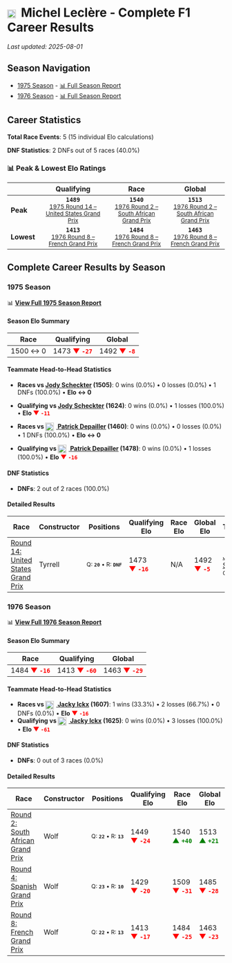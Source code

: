 # <img src="https://upload.wikimedia.org/wikipedia/commons/c/c3/Flag_of_France.svg" alt="France" width="20" height="auto" style="vertical-align: middle; margin-right: 5px;" onerror="this.outerHTML='🇫🇷'; this.style.marginRight='5px';"/> Michel Leclère - Complete F1 Career Results

*Last updated: 2025-08-01*

## Season Navigation

- [1975 Season](#1975-season) - [📊 Full Season Report](../seasons/1975-season-report)
- [1976 Season](#1976-season) - [📊 Full Season Report](../seasons/1976-season-report)

## Career Statistics

**Total Race Events**: 5 (15 individual Elo calculations)

**DNF Statistics**: 2 DNFs out of 5 races (40.0%)

### 📊 Peak & Lowest Elo Ratings

| &nbsp; | Qualifying | Race | Global |
|-------|------------|------|--------|
| **Peak** | <center>**`1489`**<br/><small>[1975 Round 14 – United States Grand Prix](../seasons/1975-season-report#round-14-united-states-grand-prix)</small></center> | <center>**`1540`**<br/><small>[1976 Round 2 – South African Grand Prix](../seasons/1976-season-report#round-2-south-african-grand-prix)</small></center> | <center>**`1513`**<br/><small>[1976 Round 2 – South African Grand Prix](../seasons/1976-season-report#round-2-south-african-grand-prix)</small></center> |
| **Lowest** | <center>**`1413`**<br/><small>[1976 Round 8 – French Grand Prix](../seasons/1976-season-report#round-8-french-grand-prix)</small></center> | <center>**`1484`**<br/><small>[1976 Round 8 – French Grand Prix](../seasons/1976-season-report#round-8-french-grand-prix)</small></center> | <center>**`1463`**<br/><small>[1976 Round 8 – French Grand Prix](../seasons/1976-season-report#round-8-french-grand-prix)</small></center> |


## Complete Career Results by Season

### 1975 Season

📊 **[View Full 1975 Season Report](../seasons/1975-season-report)**

#### Season Elo Summary

| Race | Qualifying | Global |
|------|------------|--------|
| 1500 ↔ 0 | 1473 **<span style="color: red;">▼&nbsp;`-27`</span>** | 1492 **<span style="color: red;">▼&nbsp;`-8`</span>** |

#### Teammate Head-to-Head Statistics

- **Races vs [Jody Scheckter](jody-scheckter) (1505)**: 0 wins (0.0%) • 0 losses (0.0%) • 1 DNFs (100.0%) • **Elo ↔ 0**
- **Qualifying vs [Jody Scheckter](jody-scheckter) (1624)**: 0 wins (0.0%) • 1 losses (100.0%) • **Elo <span style="color: red;">▼&nbsp;`-11`</span>**

- **Races vs [<img src="https://upload.wikimedia.org/wikipedia/commons/c/c3/Flag_of_France.svg" alt="France" width="20" height="auto" style="vertical-align: middle; margin-right: 5px;" onerror="this.outerHTML='🇫🇷'; this.style.marginRight='5px';"/> Patrick Depailler](patrick-depailler) (1460)**: 0 wins (0.0%) • 0 losses (0.0%) • 1 DNFs (100.0%) • **Elo ↔ 0**
- **Qualifying vs [<img src="https://upload.wikimedia.org/wikipedia/commons/c/c3/Flag_of_France.svg" alt="France" width="20" height="auto" style="vertical-align: middle; margin-right: 5px;" onerror="this.outerHTML='🇫🇷'; this.style.marginRight='5px';"/> Patrick Depailler](patrick-depailler) (1478)**: 0 wins (0.0%) • 1 losses (100.0%) • **Elo <span style="color: red;">▼&nbsp;`-16`</span>**

#### DNF Statistics

- **DNFs**: 2 out of 2 races (100.0%)

#### Detailed Results

| Race | Constructor | Positions | Qualifying Elo | Race Elo | Global Elo | Teammate |
|------|-------------|-----------|----------------|----------|------------|----------|
| [Round 14: United States Grand Prix](../seasons/1975-season-report#round-14-united-states-grand-prix) | Tyrrell | <small>Q:&nbsp;**`20`**&nbsp;•&nbsp;R:&nbsp;**`DNF`**</small> | 1473 **<span style="color: red;">▼&nbsp;`-16`</span>** | N/A | 1492 **<span style="color: red;">▼&nbsp;`-5`</span>** | [Jody Scheckter](jody-scheckter)<br/><small>Q:&nbsp;**`10`**&nbsp;•&nbsp;R:&nbsp;**`6`**</small> |

### 1976 Season

📊 **[View Full 1976 Season Report](../seasons/1976-season-report)**

#### Season Elo Summary

| Race | Qualifying | Global |
|------|------------|--------|
| 1484 **<span style="color: red;">▼&nbsp;`-16`</span>** | 1413 **<span style="color: red;">▼&nbsp;`-60`</span>** | 1463 **<span style="color: red;">▼&nbsp;`-29`</span>** |

#### Teammate Head-to-Head Statistics

- **Races vs [<img src="https://upload.wikimedia.org/wikipedia/commons/6/65/Flag_of_Belgium.svg" alt="Belgium" width="20" height="auto" style="vertical-align: middle; margin-right: 5px;" onerror="this.outerHTML='🇧🇪'; this.style.marginRight='5px';"/> Jacky Ickx](jacky-ickx) (1607)**: 1 wins (33.3%) • 2 losses (66.7%) • 0 DNFs (0.0%) • **Elo <span style="color: red;">▼&nbsp;`-16`</span>**
- **Qualifying vs [<img src="https://upload.wikimedia.org/wikipedia/commons/6/65/Flag_of_Belgium.svg" alt="Belgium" width="20" height="auto" style="vertical-align: middle; margin-right: 5px;" onerror="this.outerHTML='🇧🇪'; this.style.marginRight='5px';"/> Jacky Ickx](jacky-ickx) (1625)**: 0 wins (0.0%) • 3 losses (100.0%) • **Elo <span style="color: red;">▼&nbsp;`-61`</span>**

#### DNF Statistics

- **DNFs**: 0 out of 3 races (0.0%)

#### Detailed Results

| Race | Constructor | Positions | Qualifying Elo | Race Elo | Global Elo | Teammate |
|------|-------------|-----------|----------------|----------|------------|----------|
| [Round 2: South African Grand Prix](../seasons/1976-season-report#round-2-south-african-grand-prix) | Wolf | <small>Q:&nbsp;**`22`**&nbsp;•&nbsp;R:&nbsp;**`13`**</small> | 1449 **<span style="color: red;">▼&nbsp;`-24`</span>** | 1540 **<span style="color: green;">▲&nbsp;`+40`</span>** | 1513 **<span style="color: green;">▲&nbsp;`+21`</span>** | [<img src="https://upload.wikimedia.org/wikipedia/commons/6/65/Flag_of_Belgium.svg" alt="Belgium" width="20" height="auto" style="vertical-align: middle; margin-right: 5px;" onerror="this.outerHTML='🇧🇪'; this.style.marginRight='5px';"/> Jacky Ickx](jacky-ickx)<br/><small>Q:&nbsp;**`19`**&nbsp;•&nbsp;R:&nbsp;**`16`**</small> |
| [Round 4: Spanish Grand Prix](../seasons/1976-season-report#round-4-spanish-grand-prix) | Wolf | <small>Q:&nbsp;**`23`**&nbsp;•&nbsp;R:&nbsp;**`10`**</small> | 1429 **<span style="color: red;">▼&nbsp;`-20`</span>** | 1509 **<span style="color: red;">▼&nbsp;`-31`</span>** | 1485 **<span style="color: red;">▼&nbsp;`-28`</span>** | [<img src="https://upload.wikimedia.org/wikipedia/commons/6/65/Flag_of_Belgium.svg" alt="Belgium" width="20" height="auto" style="vertical-align: middle; margin-right: 5px;" onerror="this.outerHTML='🇧🇪'; this.style.marginRight='5px';"/> Jacky Ickx](jacky-ickx)<br/><small>Q:&nbsp;**`21`**&nbsp;•&nbsp;R:&nbsp;**`7`**</small> |
| [Round 8: French Grand Prix](../seasons/1976-season-report#round-8-french-grand-prix) | Wolf | <small>Q:&nbsp;**`22`**&nbsp;•&nbsp;R:&nbsp;**`13`**</small> | 1413 **<span style="color: red;">▼&nbsp;`-17`</span>** | 1484 **<span style="color: red;">▼&nbsp;`-25`</span>** | 1463 **<span style="color: red;">▼&nbsp;`-23`</span>** | [<img src="https://upload.wikimedia.org/wikipedia/commons/6/65/Flag_of_Belgium.svg" alt="Belgium" width="20" height="auto" style="vertical-align: middle; margin-right: 5px;" onerror="this.outerHTML='🇧🇪'; this.style.marginRight='5px';"/> Jacky Ickx](jacky-ickx)<br/><small>Q:&nbsp;**`19`**&nbsp;•&nbsp;R:&nbsp;**`10`**</small> |

